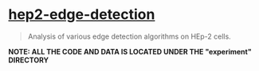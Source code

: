 # [hep2-edge-detection](http://uobcs.github.io/hep2-edge-detection/)

> Analysis of various edge detection algorithms on HEp-2 cells.

**NOTE: ALL THE CODE AND DATA IS LOCATED UNDER THE "experiment" DIRECTORY**
